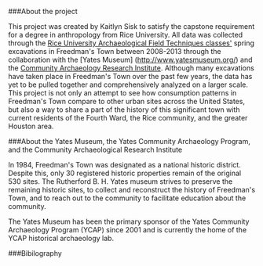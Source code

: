 ###About the project

This project was created by Kaitlyn Sisk to satisfy the capstone requirement for a degree in anthropology from Rice University. All data was collected through the [Rice University Archaeological Field Techniques classes'](http://freedmanstownarchaeology.rice.edu/index.html) spring excavations in Freedman's Town between 2008-2013 through the collaboration with the [Yates Museum] (http://www.yatesmuseum.org/) and the [Community Archaeology Research Institute](http://www.publicarchaeology.org/CARI/). Although many excavations have taken place in Freedman's Town over the past few years, the data has yet to be pulled together and comprehensively analyzed on a larger scale. This project is not only an attempt to see how consumption patterns in Freedman's Town compare to other urban sites across the United States, but also a way to share a part of the history of this significant town with current residents of the Fourth Ward, the Rice community, and the greater Houston area. 

###About the Yates Museum, the Yates Community Archaeology Program, and the Community Archaeological Research Institute

In 1984, Freedman's Town was designated as a national historic district. Despite this, only 30 registered historic properties remain of the original 530 sites. The Rutherford B. H. Yates museum strives to preserve the remaining historic sites, to collect and reconstruct the history of Freedman's Town, and to reach out to the community to facilitate education about the community. 

The Yates Museum has been the primary sponsor of the Yates Community Archaeology Program (YCAP) since 2001 and is currently the home of the YCAP historical archaeology lab. 

###Bibilography
